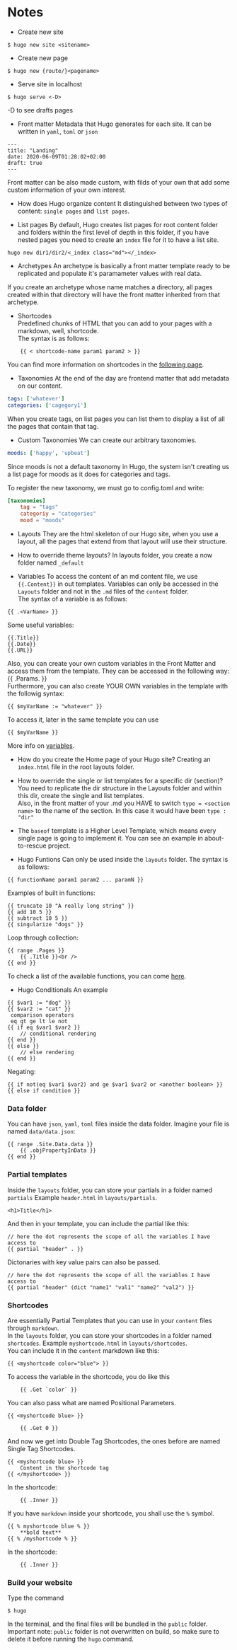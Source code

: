 # Notes

* Create new site  
```
$ hugo new site <sitename>
```

* Create new page  
```
$ hugo new {route/}<pagename>
```

* Serve site in localhost  
```
$ hugo serve <-D>
```
-D to see drafts pages

* Front matter
Metadata that Hugo generates for each site. It can be written in `yaml`, `toml` or `json`
```
---
title: "Landing"
date: 2020-06-09T01:28:02+02:00
draft: true
---
```
Front matter can be also made custom, with filds of your own that add some custom information of your own interest.

* How does Hugo organize content
It distinguished between two types of content: `single pages` and `list pages`.

* List pages
By default, Hugo creates list pages for root content folder and folders within the first level of depth in this folder, if you have nested pages you need to create an `index` file for it to have a list site.
```
hugo new dir1/dir2/<_index class="md"></_index>
```

* Archetypes
An archetype is basically a front matter template ready to be replicated and populate it's paramameter values with real data.

If you create an archetype whose name matches a directory, all pages created within that directory will have the front matter inherited from that archetype.

* Shortcodes  
Predefined chunks of HTML that you can add to your pages with a markdown, well, shortcode.  
The syntax is as follows:  
```
	{{ < shortcode-name param1 param2 > }}
```
 You can find more information on shortcodes in the [following page](https://gohugo.io/content-management/shortcodes/).

* Taxonomies
At the end of the day are frontend matter that add metadata on our content.
```yaml
tags: ['whatever']
categories: ['cagegory1']
```

When you create tags, on list pages you can list them to display a list of all the pages that contain that tag.

* Custom Taxonomies
We can create our arbitrary taxonomies.
```yaml
moods: ['happy', 'upbeat']
```
Since moods is not a default taxonomy in Hugo, the system isn't creating us a list page for moods as it does for categories and tags.

To register the new taxonomy, we must go to config.toml and write:
```toml
[taxonomies]
	tag = "tags"
	categoriy = "categories"
	mood = "moods"
```

* Layouts
They are the html skeleton of our Hugo site, when you use a layout, all the pages that extend from that layout will use their structure.

* How to override theme layouts?
In layouts folder, you create a now folder named `_default`

* Variables
To access the content of an md content file, we use `{{.Content}}` in out templates.
Variables can only be accessed in the `Layouts` folder and not in the `.md` files of the `content` folder.  
The syntax of a variable is as follows:
```
{{ .<VarName> }}
```
Some useful variables:
```
{{.Title}}
{{.Date}}
{{.URL}}
```
Also, you can create your own custom variables in the Front Matter and access them from the template. They can be accessed in the following way:
{{ .Params.<VarName> }}  
Furthermore, you can also create YOUR OWN variables in the template with the followig syntax:  
```
{{ $myVarName := "whatever" }}
```
To access it, later in the same template you can use
```
{{ $myVarName }}
```
More info on [variables](https://gohugo.io/variables/).  

* How do you create the Home page of your Hugo site?
Creating an `index.html` file in the root layouts folder.

* How to override the single or list templates for a specific dir (section)?
You need to replicate the dir structure in the Layouts folder and within this dir,
create the single and list templates.  
Also, in the front matter of your .md you HAVE to switch `type = <section name>` to the name of the section. In this case it would have been `type : "dir"`

* The `baseof` template is a Higher Level Template, which means every single page is going to implement it. You can see an example in about-to-rescue project. 

* Hugo Funtions
Can only be used inside the `layouts` folder. The syntax is as follows:
```
{{ functionName param1 param2 ... paramN }}
```
Examples of built in functions:
```
{{ truncate 10 "A really long string" }}
{{ add 10 5 }}
{{ subtract 10 5 }}
{{ singularize "dogs" }}
```
Loop through collection:
```
{{ range .Pages }}
	{{ .Title }}<br />
{{ end }}
```
To check a list of the available functions, you can come [here](https://gohugo.io/functions/).

* Hugo Conditionals
An example
```
{{ $var1 := "dog" }}
{{ $var2 := "cat" }}
 comparison operators
 eq	gt ge lt le not
{{ if eq $var1 $var2 }}
	// conditional rendering
{{ end }}
{{ else }}
	// else rendering
{{ end }}
```
Negating:
```
{{ if not(eq $var1 $var2) and ge $var1 $var2 or <another boolean> }}
{{ else if condition }}
```

### Data folder
You can have `json`, `yaml`, `toml` files inside the data folder. Imagine your file is named `data/data.json`:

```
{{ range .Site.Data.data }}
	{{ .objPropertyInData }}
{{ end }}

```

### Partial templates
Inside the `layouts` folder, you can store your partials in a folder named `partials`
Example `header.html` in `layouts/partials`.
```
<h1>Title</h1>
```
And then in your template, you can include the partial like this:
```
// here the dot represents the scope of all the variables I have access to
{{ partial "header" . }}
```
Dictonaries with key value pairs can also be passed.
```
// here the dot represents the scope of all the variables I have access to
{{ partial "header" (dict "name1" "val1" "name2" "val2") }}
```

### Shortcodes
Are essentially Partial Templates that you can use in your `content` files through `markdown`.  
In the `layouts` folder, you can store your shortcodes in a folder named `shortcodes`.
Example `myshortcode.html` in `layouts/shortcodes`.  
You can include it in the `content` markdown like this:
```
{{ <myshortcode color="blue"> }}
```
To access the variable in the shortcode, you do like this
```
	{{ .Get `color` }}
```
You can also pass what are named Positional Parameters.
```
{{ <myshortcode blue> }}
```
```
	{{ .Get 0 }}
```
And now we get into Double Tag Shortcodes, the ones before are named Single Tag Shortcodes.
```
{{ <myshortcode blue> }}
	Content in the shortcode tag
{{ </myshortcode> }}
```
In the shortcode:
```
	{{ .Inner }}
```
If you have `markdown` inside your shortcode, you shall use the `%` symbol.
```
{{ % myshortcode blue % }}
	**bold text**
{{ % /myshortcode % }}
```
In the shortcode:
```
	{{ .Inner }}
```

### Build your website
Type the command
```
$ hugo
```
In the terminal, and the final files will be bundled in the `public` folder.  
Important note: `public` folder is not overwritten on build, so make sure to delete it before running the `hugo` command.